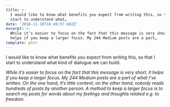 ```yaml
---
title: >-
  I would like to know what benefits you expect from writing this, so that I
  start to understand what…
date: '2018-11-18T16:49:57.682Z'
excerpt: >-
  While it’s easier to focus on the fact that this message is very short, it
  helps if you keep a larger focus. My 244 Medium posts are a part…
template: post
---
```

I would like to know what benefits you expect from writing this, so that I start to understand what kind of dialogue we can build.

*While it’s easier to focus on the fact that this message is very short, it helps if you keep a larger focus. My 244 Medium posts are a part of what I’ve written. On the one hand, it’s little content; on the other hand, nobody reads hundreds of posts by another person. A method to keep a larger focus is to search my posts for words about my feelings and thoughts related e.g. to freedom.*
